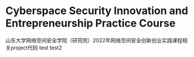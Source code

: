 # Cyberspace Security Innovation and Entrepreneurship Practice Course
山东大学网络空间安全学院（研究院）2022年网络空间安全创新创业实践课程相关project代码
test
test2